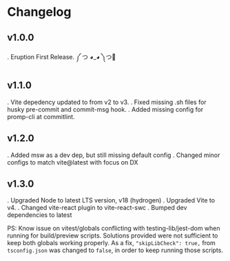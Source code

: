 # Changelog

## v1.0.0

. Eruption First Release.
༼ つ ◕_◕ ༽つ🌋

## v1.1.0

. Vite depedency updated to from v2 to v3.
. Fixed missing .sh files for husky pre-commit and commit-msg hook.
. Added missing config for promp-cli at commitlint.

## v1.2.0

. Added msw as a dev dep, but still missing default config
. Changed minor configs to match vite@latest with focus on DX

## v1.3.0

. Upgraded Node to latest LTS version, v18 (hydrogen)
. Upgraded Vite to v4.
. Changed vite-react plugin to vite-react-swc
. Bumped dev dependencies to latest

PS: Know issue on vitest/globals conflicting with testing-lib/jest-dom when running for build/preview scripts. Solutions provided were not sufficient to keep both globals working properly. As a fix, `"skipLibCheck": true,` from `tsconfig.json` was changed to `false`, in order to keep running those scripts.
